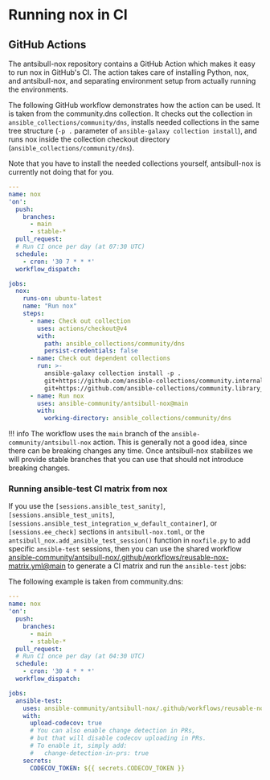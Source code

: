 <!--
Copyright (c) Ansible Project
GNU General Public License v3.0+ (see LICENSES/GPL-3.0-or-later.txt or https://www.gnu.org/licenses/gpl-3.0.txt)
SPDX-License-Identifier: GPL-3.0-or-later
-->

# Running nox in CI

## GitHub Actions

The antsibull-nox repository contains a GitHub Action which makes it easy to run nox in GitHub's CI.
The action takes care of installing Python, nox, and antsibull-nox,
and separating environment setup from actually running the environments.

The following GitHub workflow demonstrates how the action can be used.
It is taken from the community.dns collection.
It checks out the collection in `ansible_collections/community/dns`,
installs needed collections in the same tree structure (`-p .` parameter of `ansible-galaxy collection install`),
and runs nox inside the collection checkout directory (`ansible_collections/community/dns`).

Note that you have to install the needed collections yourself,
antsibull-nox is currently not doing that for you.

```yaml
---
name: nox
'on':
  push:
    branches:
      - main
      - stable-*
  pull_request:
  # Run CI once per day (at 07:30 UTC)
  schedule:
    - cron: '30 7 * * *'
  workflow_dispatch:

jobs:
  nox:
    runs-on: ubuntu-latest
    name: "Run nox"
    steps:
      - name: Check out collection
        uses: actions/checkout@v4
        with:
          path: ansible_collections/community/dns
          persist-credentials: false
      - name: Check out dependent collections
        run: >-
          ansible-galaxy collection install -p .
          git+https://github.com/ansible-collections/community.internal_test_tools.git,main
          git+https://github.com/ansible-collections/community.library_inventory_filtering.git,stable-1
      - name: Run nox
        uses: ansible-community/antsibull-nox@main
        with:
          working-directory: ansible_collections/community/dns
```

!!! info
    The workflow uses the `main` branch of the `ansible-community/antsibull-nox` action.
    This is generally not a good idea, since there can be breaking changes any time.
    Once antsibull-nox stabilizes we will provide stable branches that you can use
    that should not introduce breaking changes.

### Running ansible-test CI matrix from nox

If you use the `[sessions.ansible_test_sanity]`, `[sessions.ansible_test_units]`, `[sessions.ansible_test_integration_w_default_container]`, or `[sessions.ee_check]` sections in `antsibull-nox.toml`,
or the `antsibull_nox.add_ansible_test_session()` function in `noxfile.py` to add specific `ansible-test` sessions,
then you can use the shared workflow
[ansible-community/antsibull-nox/.github/workflows/reusable-nox-matrix.yml@main](https://github.com/ansible-community/antsibull-nox/blob/main/.github/workflows/reusable-nox-matrix.yml)
to generate a CI matrix and run the `ansible-test` jobs:

The following example is taken from community.dns:
```yaml
---
name: nox
'on':
  push:
    branches:
      - main
      - stable-*
  pull_request:
  # Run CI once per day (at 04:30 UTC)
  schedule:
    - cron: '30 4 * * *'
  workflow_dispatch:

jobs:
  ansible-test:
    uses: ansible-community/antsibull-nox/.github/workflows/reusable-nox-matrix.yml@main
    with:
      upload-codecov: true
      # You can also enable change detection in PRs,
      # but that will disable codecov uploading in PRs.
      # To enable it, simply add:
      #   change-detection-in-prs: true
    secrets:
      CODECOV_TOKEN: ${{ secrets.CODECOV_TOKEN }}
```
